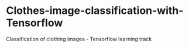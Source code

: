# Clothes-image-classification-with-Tensorflow
Classification of clothing images - Tensorflow learning track

